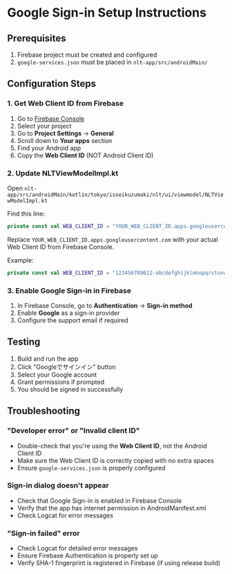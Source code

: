 # Google Sign-in Setup Instructions

## Prerequisites

1. Firebase project must be created and configured
2. `google-services.json` must be placed in `nlt-app/src/androidMain/`

## Configuration Steps

### 1. Get Web Client ID from Firebase

1. Go to [Firebase Console](https://console.firebase.google.com/)
2. Select your project
3. Go to **Project Settings** → **General**
4. Scroll down to **Your apps** section
5. Find your Android app
6. Copy the **Web Client ID** (NOT Android Client ID)

### 2. Update NLTViewModelImpl.kt

Open `nlt-app/src/androidMain/kotlin/tokyo/isseikuzumaki/nlt/ui/viewmodel/NLTViewModelImpl.kt`

Find this line:
```kotlin
private const val WEB_CLIENT_ID = "YOUR_WEB_CLIENT_ID.apps.googleusercontent.com"
```

Replace `YOUR_WEB_CLIENT_ID.apps.googleusercontent.com` with your actual Web Client ID from Firebase Console.

Example:
```kotlin
private const val WEB_CLIENT_ID = "123456789012-abcdefghijklmnopqrstuvwxyz123456.apps.googleusercontent.com"
```

### 3. Enable Google Sign-in in Firebase

1. In Firebase Console, go to **Authentication** → **Sign-in method**
2. Enable **Google** as a sign-in provider
3. Configure the support email if required

## Testing

1. Build and run the app
2. Click "Googleでサインイン" button
3. Select your Google account
4. Grant permissions if prompted
5. You should be signed in successfully

## Troubleshooting

### "Developer error" or "Invalid client ID"
- Double-check that you're using the **Web Client ID**, not the Android Client ID
- Make sure the Web Client ID is correctly copied with no extra spaces
- Ensure `google-services.json` is properly configured

### Sign-in dialog doesn't appear
- Check that Google Sign-in is enabled in Firebase Console
- Verify that the app has internet permission in AndroidManifest.xml
- Check Logcat for error messages

### "Sign-in failed" error
- Check Logcat for detailed error messages
- Ensure Firebase Authentication is properly set up
- Verify SHA-1 fingerprint is registered in Firebase (if using release build)
